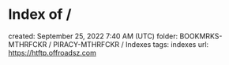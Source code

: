 # Index of /

created: September 25, 2022 7:40 AM (UTC)
folder: BOOKMRKS-MTHRFCKR / PIRACY-MTHRFCKR / Indexes
tags: indexes
url: https://htftp.offroadsz.com